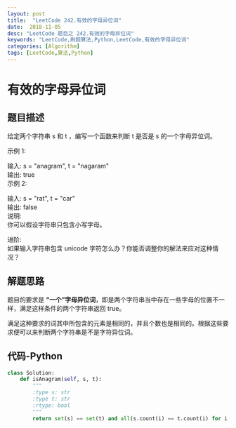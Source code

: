```yaml
---
layout: post
title:  "LeetCode 242.有效的字母异位词"
date:  2018-11-05
desc: "LeetCode 题目之 242.有效的字母异位词"
keywords: "LeetCode,刷题算法,Python,LeetCode,有效的字母异位词"
categories: [Algorithm]
tags: [LeetCode,算法,Python]
---
```

# 有效的字母异位词

## 题目描述

给定两个字符串 s 和 t ，编写一个函数来判断 t 是否是 s 的一个字母异位词。

示例 1:

输入: s = "anagram", t = "nagaram"<br/>
输出: true<br/>
示例 2:<br/>

输入: s = "rat", t = "car"<br/>
输出: false<br/>
说明:<br/>
你可以假设字符串只包含小写字母。<br/>

进阶:<br/>
如果输入字符串包含 unicode 字符怎么办？你能否调整你的解法来应对这种情况？

## 解题思路

题目的要求是 **“一个”字母异位词**，即是两个字符串当中存在一些字母的位置不一样，满足这样条件的两个字符串返回 true。

满足这种要求的词其中所包含的元素是相同的，并且个数也是相同的。根据这些要求便可以来判断两个字符串是不是字符异位词。

## 代码-Python

```python
class Solution:
    def isAnagram(self, s, t):
        """
        :type s: str
        :type t: str
        :rtype: bool
        """
        return set(s) == set(t) and all(s.count(i) == t.count(i) for i in set(s))
        
```